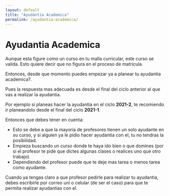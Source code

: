 ```yaml
---
layout: default
title: "Ayudantia Academica"
permalink: /ayudantia-academica/
---
```


# Ayudantia Academica

Aunque esta figure como un curso en tu malla curricular, este curso se valida. Esto quiere decir que no figura en el proceso de matricula.

Entonces, desde que momento puedes empezar ya  a planear tu ayudantia academica?. 

Pues la respuesta mas adecuada es desde el final del ciclo anterior al que vas a realizar la ayudantia.

Por ejemplo si planeas hacer la ayudantia en el ciclo **2021-2**, te recomiendo ir planeandolo desde el final del ciclo **2021-1**.

Entonces que debes tener en cuenta:

- Esto se debe a que la mayoria de profesores tienen un solo ayudante en su curso, y si alguien ya le pidio hacer ayudantia con el, tu no tendras la posibilidad.
- Empieza buscando un curso donde te haya ido bien o que domines (por si el profesor te pide que dictes algunas clases o realices uno que otro trabajo).
- Dependiendo del profesor puede que te deje mas tarea o menos tarea como ayudante.

Cuando ya tengas claro a que profesor pedirle para realizar tu ayudantia, debes escribirle por correo uni o celular (de ser el caso) para que te permita realizar ayudantias con el.

